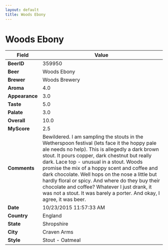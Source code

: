```yaml
---
layout: default
title: Woods Ebony
---
```


# Woods Ebony

| Field         | Value     |
|---------------|-----------|
| **BeerID** | 359950 |
| **Beer** | Woods Ebony |
| **Brewer** | Woods Brewery |
| **Aroma** | 4.0 |
| **Appearance** | 3.0 |
| **Taste** | 5.0 |
| **Palate** | 3.0 |
| **Overall** | 10.0 |
| **MyScore** | 2.5 |
| **Comments** | Bewildered. I am sampling the stouts in the Wetherspoon festival &#40;lets face it the hoppy pale ale needs no help&#41;. This is allegedly a dark brown stout. It pours copper, dark chestnut but really dark. Lace top - unusual in a stout. Woods promise the mix of a hoppy scent and coffee and dark chocolate. Well hops on the nose a little but hardly floral or spicy. And where do they buy their chocolate and coffee? Whatever I just drank, it was not a stout. It was barely a porter. And okay, I agree, it was beer. |
| **Date** | 10/23/2015 11:57:33 AM |
| **Country** | England |
| **State** | Shropshire |
| **City** | Craven Arms |
| **Style** | Stout - Oatmeal |
